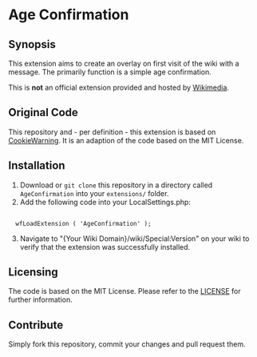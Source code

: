 # Age Confirmation
## Synopsis
This extension aims to create an overlay on first visit of the wiki with a message.
The primarily function is a simple age confirmation. 

This is **not** an official extension provided and hosted by [Wikimedia](https://www.wikimedia.org).

## Original Code
This repository and - per definition - this extension is based on [CookieWarning](https://github.com/wikimedia/mediawiki-extensions-CookieWarning).
It is an adaption of the code based on the MIT License.

## Installation
1. Download or `git clone` this repository in a directory called `AgeConfirmation` into your `extensions/` folder.
2. Add the following code into your LocalSettings.php:
```

  wfLoadExtension ( 'AgeConfirmation' );

```
3. Navigate to "{Your Wiki Domain}/wiki/Special:Version" on your wiki to verify that the extension was successfully installed.

## Licensing
The code is based on the MIT License. Please refer to the [LICENSE](https://github.com/thanathros/mediawiki-extensions-ageconfirmation/blob/main/License) for further information.

## Contribute
Simply fork this repository, commit your changes and pull request them.
